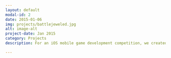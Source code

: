 ```yaml
---
layout: default
modal-id: 2
date: 2015-01-06
img: projects/battlejeweled.jpg
alt: image-alt
project-date: Jan 2015
category: Projects
description: For an iOS mobile game development competition, we created a multiplayer make-3 (think Bejeweled or Candy Crush) game for Android, iOS, and even PC. Players can connect with each other and compete by making as many combos as they can. If the combos are complex enough, then it adds a twist to the other player's board! So that others can enjoy, we added it to the Android app store.

---
```

